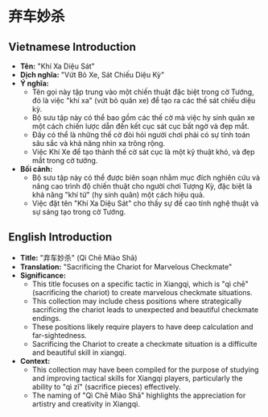 # 弃车妙杀

## Vietnamese Introduction

* **Tên:** "Khí Xa Diệu Sát"
* **Dịch nghĩa:** "Vứt Bỏ Xe, Sát Chiếu Diệu Kỳ"
* **Ý nghĩa:**
    * Tên gọi này tập trung vào một chiến thuật đặc biệt trong cờ Tướng, đó là việc "khí xa" (vứt bỏ quân xe) để tạo ra các thế sát chiếu diệu kỳ.
    * Bộ sưu tập này có thể bao gồm các thế cờ mà việc hy sinh quân xe một cách chiến lược dẫn đến kết cục sát cục bất ngờ và đẹp mắt.
    * Đây có thể là những thế cờ đòi hỏi người chơi phải có sự tính toán sâu sắc và khả năng nhìn xa trông rộng.
    * Việc Khí Xe để tạo thành thế cờ sát cục là một kỹ thuật khó, và đẹp mắt trong cờ tướng.
* **Bối cảnh:**
    * Bộ sưu tập này có thể được biên soạn nhằm mục đích nghiên cứu và nâng cao trình độ chiến thuật cho người chơi Tượng Kỳ, đặc biệt là khả năng "khí tử" (hy sinh quân) một cách hiệu quả.
    * Việc đặt tên "Khí Xa Diệu Sát" cho thấy sự đề cao tính nghệ thuật và sự sáng tạo trong cờ Tướng.

## English Introduction

* **Title:** "弃车妙杀" (Qì Chē Miào Shā)
* **Translation:** "Sacrificing the Chariot for Marvelous Checkmate"
* **Significance:**
    * This title focuses on a specific tactic in Xiangqi, which is "qì chē" (sacrificing the chariot) to create marvelous checkmate situations.
    * This collection may include chess positions where strategically sacrificing the chariot leads to unexpected and beautiful checkmate endings.
    * These positions likely require players to have deep calculation and far-sightedness.
    * Sacrificing the Chariot to create a checkmate situation is a difficulte and beautiful skill in xiangqi.
* **Context:**
    * This collection may have been compiled for the purpose of studying and improving tactical skills for Xiangqi players, particularly the ability to "qì zǐ" (sacrifice pieces) effectively.
    * The naming of "Qì Chē Miào Shā" highlights the appreciation for artistry and creativity in Xiangqi.